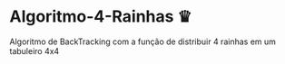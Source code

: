 # Algoritmo-4-Rainhas ♛
Algoritmo de BackTracking com a função de distribuir 4 rainhas em um tabuleiro 4x4
